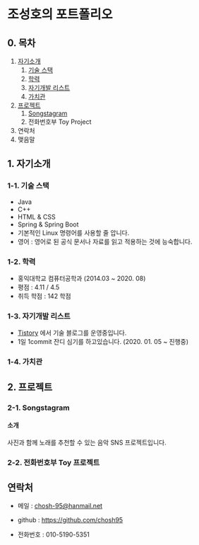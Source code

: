 # 조성호의 포트폴리오

## 0. 목차

1. [자기소개](#1-자기소개)
   1. [기술 스택](#1-1-기술-스택)
   2. [학력](#1-2-학력)
   3. [자기개발 리스트](#1-3-자기개발-리스트)
   4. [가치관](#1-4-가치관)
2. [프로젝트](#2-프로젝트)
   1. [Songstagram](#2-1-songstagram)
   2. 전화번호부 Toy Project
3. 연락처
4. 맺음말



## 1. 자기소개

### 1-1. 기술 스택

- Java
- C++ 
- HTML & CSS
- Spring & Spring Boot
- 기본적인 Linux 명령어를 사용할 줄 압니다.
- 영어 : 영어로 된 공식 문서나 자료를 읽고 적용하는 것에 능숙합니다. 



### 1-2. 학력

- 홍익대학교 컴퓨터공학과 (2014.03 ~ 2020. 08)
- 평점 : 4.11 / 4.5
- 취득 학점 : 142 학점 



### 1-3. 자기개발 리스트

- [Tistory](https://chosh95.tistory.com/) 에서 기술 블로그를 운영중입니다.
- 1일 1commit 잔디 심기를 하고있습니다. (2020. 01. 05 ~ 진행중)



### 1-4. 가치관



## 2. 프로젝트

### 2-1. Songstagram

#### 소개

사진과 함께 노래를 추천할 수 있는 음악 SNS 프로젝트입니다.



### 2-2. 전화번호부 Toy 프로젝트



## 연락처

- 메일 : chosh-95@hanmail.net

- github : https://github.com/chosh95

- 전화번호 : 010-5190-5351

  

  

  




